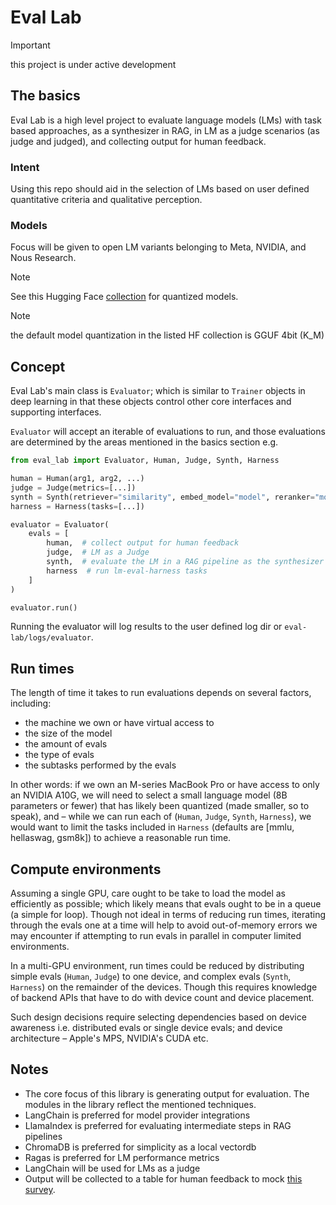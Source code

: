 # Eval Lab

> [!IMPORTANT]
> this project is under active development

## The basics

Eval Lab is a high level project to evaluate language models (LMs) with task based approaches, as a synthesizer in RAG, in LM as a judge scenarios (as judge and judged), and collecting output for human feedback.

### Intent

Using this repo should aid in the selection of LMs based on user defined quantitative criteria and qualitative perception.

### Models

Focus will be given to open LM variants belonging to Meta, NVIDIA, and Nous Research.

> [!NOTE]
> See this Hugging Face [collection](https://huggingface.co/collections/jxtngx/slm-quants-66fd22225a60c216a7e30989) for quantized models.

> [!NOTE]
> the default model quantization in the listed HF collection is GGUF 4bit (K_M)

## Concept

Eval Lab's main class is `Evaluator`; which is similar to `Trainer` objects in deep learning in that these objects control other core interfaces and supporting interfaces. 

`Evaluator` will accept an iterable of evaluations to run, and those evaluations are determined by the areas mentioned in the basics section e.g.

```python
from eval_lab import Evaluator, Human, Judge, Synth, Harness

human = Human(arg1, arg2, ...)
judge = Judge(metrics=[...])
synth = Synth(retriever="similarity", embed_model="model", reranker="model")
harness = Harness(tasks=[...])

evaluator = Evaluator(
    evals = [
        human,  # collect output for human feedback
        judge,  # LM as a Judge
        synth,  # evaluate the LM in a RAG pipeline as the synthesizer
        harness  # run lm-eval-harness tasks
    ]
)

evaluator.run()
```

Running the evaluator will log results to the user defined log dir or `eval-lab/logs/evaluator`.

## Run times

The length of time it takes to run evaluations depends on several factors, including:

- the machine we own or have virtual access to
- the size of the model
- the amount of evals
- the type of evals
- the subtasks performed by the evals

In other words: if we own an M-series MacBook Pro or have access to only an NVIDIA A10G, we will need to select a small language model (8B parameters or fewer) that has likely been quantized (made smaller, so to speak), and – while we can run each of (`Human`, `Judge`, `Synth`, `Harness`), we would want to limit the tasks included in `Harness` (defaults are [mmlu, hellaswag, gsm8k]) to achieve a reasonable run time.

## Compute environments

Assuming a single GPU, care ought to be take to load the model as efficiently as possible; which likely means that evals ought to be in a queue (a simple for loop). Though not ideal in terms of reducing run times, iterating through the evals one at a time will help to avoid out-of-memory errors we may encounter if attempting to run evals in parallel in computer limited environments.

In a multi-GPU environment, run times could be reduced by distributing simple evals (`Human`, `Judge`) to one device, and complex evals (`Synth`, `Harness`) on the remainder of the devices. Though this requires knowledge of backend APIs that have to do with device count and device placement.

Such design decisions require selecting dependencies based on device awareness i.e. distributed evals or single device evals; and device architecture – Apple's MPS, NVIDIA's CUDA etc. 

## Notes

- The core focus of this library is generating output for evaluation. The modules in the library reflect the mentioned techniques.
- LangChain is preferred for model provider integrations
- LlamaIndex is preferred for evaluating intermediate steps in RAG pipelines
- ChromaDB is preferred for simplicity as a local vectordb
- Ragas is preferred for LM performance metrics
- LangChain will be used for LMs as a judge
- Output will be collected to a table for human feedback to mock [this survey](https://github.com/aws-samples/human-in-the-loop-llm-eval-blog). 